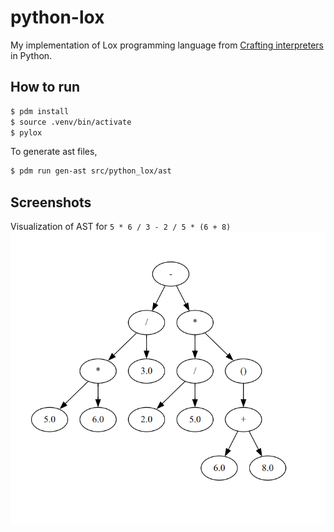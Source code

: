 # python-lox

My implementation of Lox programming language from [Crafting interpreters](https://www.craftinginterpreters.com/contents.html) in Python.

## How to run

```sh
$ pdm install
$ source .venv/bin/activate
$ pylox
```

To generate ast files,

```sh
$ pdm run gen-ast src/python_lox/ast
```

## Screenshots

Visualization of AST for `5 * 6 / 3 - 2 / 5 * (6 + 8)`
![Visualization of AST](images/ast_visual.png)

